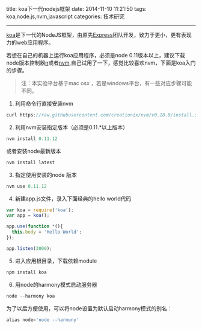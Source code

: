 title: koa下一代nodejs框架
date: 2014-11-10 11:21:50
tags: koa,node.js,nvm,javascript
categories: 技术研究

---
[koa](http://koajs.com)是下一代的NodeJS框架，由原先[Express](http://expressjs.com/)团队开发，致力于更小，更有表现力的web应用程序。

若想在自己的机器上运行koa应用程序，必须是node 0.11版本以上，建议下载node版本控制器[n](https://github.com/visionmedia/n)或者[nvm](https://github.com/creationix/nvm),自己试用了一下，感觉比较喜欢nvm，下面是koa入门的步骤。

> 注：本实验平台基于mac osx ，若是windows平台，有一些对应步骤可能不同。

<!--more-->

1. 利用命令行直接安装nvm
```javascript
curl https://raw.githubusercontent.com/creationix/nvm/v0.18.0/install.sh | bash
```

2. 利用nvm安装指定版本（必须是0.11.*以上版本）
```javascript
nvm install 0.11.12
```
或者安装node最新版本
```javascript
nvm install latest
```

3. 指定使用安装的node 版本
```javascript
nvm use 0.11.12
```

4. 新建app.js文件，录入下面经典的hello world代码
```javascript
var koa = require('koa');
var app = koa();

app.use(function *(){
  this.body = 'Hello World';
});

app.listen(3000);
```

5. 进入应用根目录，下载依赖module
```javascript
npm install koa
```

6. 用node的harmony模式启动服务器
```javascript
node --harmony koa
```
为了以后方便使用，可以将node设置为默认启动harmony模式的别名：
```javascript
alias node='node --harmony'
```




    
